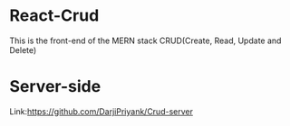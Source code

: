 # React-Crud
This is the front-end of the MERN stack CRUD(Create, Read, Update and Delete)
# Server-side
Link:https://github.com/DarjiPriyank/Crud-server
